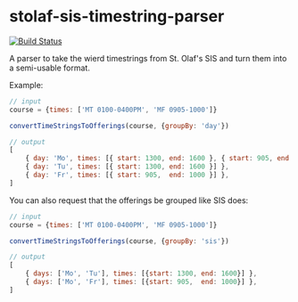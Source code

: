 # stolaf-sis-timestring-parser

[![Build Status](https://travis-ci.org/StoDevX/sis-timestring-parser.svg?branch=master)](https://travis-ci.org/StoDevX/sis-timestring-parser)

A parser to take the wierd timestrings from St. Olaf's SIS and turn them into a semi-usable format.

Example:

```js
// input
course = {times: ['MT 0100-0400PM', 'MF 0905-1000']}

convertTimeStringsToOfferings(course, {groupBy: 'day'})

// output
[
	{ day: 'Mo', times: [{ start: 1300, end: 1600 }, { start: 905, end: 1000 }] },
	{ day: 'Tu', times: [{ start: 1300, end: 1600 }] },
	{ day: 'Fr', times: [{ start: 905,  end: 1000 }] },
]
```

You can also request that the offerings be grouped like SIS does:

```js
// input
course = {times: ['MT 0100-0400PM', 'MF 0905-1000']}

convertTimeStringsToOfferings(course, {groupBy: 'sis'})

// output
[
    { days: ['Mo', 'Tu'], times: [{start: 1300, end: 1600}] },
    { days: ['Mo', 'Fr'], times: [{start: 905,  end: 1000}] },
]
```
